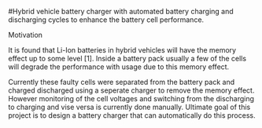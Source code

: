#Hybrid vehicle battery charger with automated battery charging and discharging cycles to enhance the battery cell performance. 


Motivation

It is found that Li-Ion batteries in hybrid vehicles will have the memory effect up to some level [1]. Inside a battery pack usually a few of the cells will degrade the performance with usage due to this memory effect. 

Currently these faulty cells were separated from the battery pack and charged discharged using a seperate charger to remove the memory effect. However monitoring of the cell voltages and switching from the discharging  to charging and vise versa is currently done manually.   Ultimate goal of this project is to design a battery charger that can automatically do this process. 
